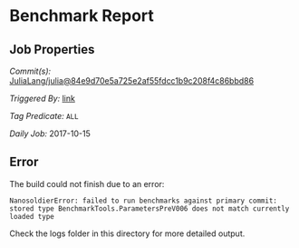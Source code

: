 # Benchmark Report

## Job Properties

*Commit(s):* [JuliaLang/julia@84e9d70e5a725e2af55fdcc1b9c208f4c86bbd86](https://github.com/JuliaLang/julia/commit/84e9d70e5a725e2af55fdcc1b9c208f4c86bbd86)

*Triggered By:* [link](https://github.com/JuliaLang/julia/commit/84e9d70e5a725e2af55fdcc1b9c208f4c86bbd86#commitcomment-24984785)

*Tag Predicate:* `ALL`

*Daily Job:* 2017-10-15

## Error

The build could not finish due to an error:

```
NanosoldierError: failed to run benchmarks against primary commit: stored type BenchmarkTools.ParametersPreV006 does not match currently loaded type
```

Check the logs folder in this directory for more detailed output.

